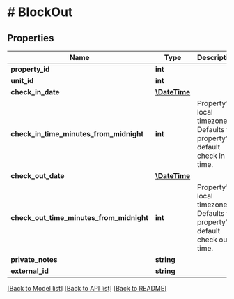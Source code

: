 # # BlockOut

## Properties

Name | Type | Description | Notes
------------ | ------------- | ------------- | -------------
**property_id** | **int** |  | 
**unit_id** | **int** |  | 
**check_in_date** | [**\DateTime**](\DateTime.md) |  | 
**check_in_time_minutes_from_midnight** | **int** | Property&#39;s local timezone. Defaults to property&#39;s default check in time. | 
**check_out_date** | [**\DateTime**](\DateTime.md) |  | 
**check_out_time_minutes_from_midnight** | **int** | Property&#39;s local timezone. Defaults to property&#39;s default check out time. | 
**private_notes** | **string** |  | [optional] 
**external_id** | **string** |  | [optional] 

[[Back to Model list]](../../README.md#documentation-for-models) [[Back to API list]](../../README.md#documentation-for-api-endpoints) [[Back to README]](../../README.md)


